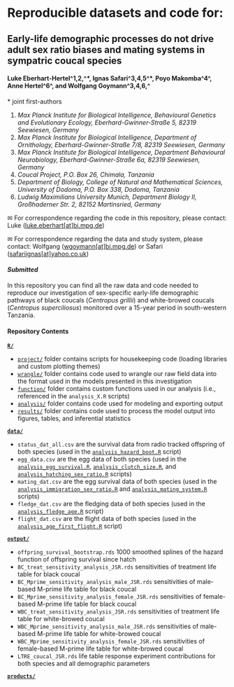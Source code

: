 # Reproducible datasets and code for:
## Early-life demographic processes do not drive adult sex ratio biases and mating systems in sympatric coucal species
#### Luke Eberhart-Hertel^1,2,^\*, Ignas Safari^3,4,5^\*, Poyo Makomba^4^, Anne Hertel^6^, and Wolfgang Goymann^3,4,6,^
\* joint first-authors

1) *Max Planck Institute for Biological Intelligence, Behavioural Genetics and Evolutionary Ecology, Eberhard-Gwinner-Straße 5, 82319 Seewiesen, Germany*
2) *Max Planck Institute for Biological Intelligence, Department of Ornithology, Eberhard-Gwinner-Straße 7/8, 82319 Seewiesen, Germany*
3) *Max Planck Institute for Biological Intelligence, Department Behavioural Neurobiology, Eberhard-Gwinner-Straße 6a, 82319 Seewiesen, Germany*
4) *Coucal Project, P.O. Box 26, Chimala, Tanzania*
5) *Department of Biology, College of Natural and Mathematical Sciences, University of Dodoma, P.O. Box 338, Dodoma, Tanzania*
6) *Ludwig Maximilians University Munich, Department Biology II, Großhaderner Str. 2, 82152 Martinsried, Germany*

&#9993; For correspondence regarding the code in this repository, please contact: Luke (<a href= "mailto:luke.eberhart[at]bi.mpg.de">luke.eberhart[at]bi.mpg.de</a>)

&#9993; For correspondence regarding the data and study system, please contact: Wolfgang (<a href= "mailto:wgoymann@bi.mpg.de">wgoymann[at]bi.mpg.de</a>) or Safari (<a href= "mailto:safariignas@yahoo.co.uk">safariignas[at]yahoo.co.uk</a>)

#### *Submitted* 

In this repository you can find all the raw data and code needed to reproduce our investigation of sex-specific early-life demographic pathways of black coucals (_Centropus grillii_) and white-browed coucals (_Centropus superciliosus_) monitored over a 15-year period in south-western Tanzania.

#### Repository Contents
[**`R/`**](https://github.com/leberhartphillips/coucal_demography/tree/main/R)
  - [`project/`](https://github.com/leberhartphillips/coucal_demography/blob/main/R/project) folder contains scripts for housekeeping code (loading libraries and custom plotting themes)
  - [`wrangle/`](https://github.com/leberhartphillips/coucal_demography/blob/main/R/wrangle) folder contains code used to wrangle our raw field data into the format used in the models presented in this investigation
  - [`function/`](https://github.com/leberhartphillips/coucal_demography/blob/main/R/function) folder contains custom functions used in our analysis (i.e., referenced in the `analysis_X.R` scripts)
  - [`analysis/`](https://github.com/leberhartphillips/coucal_demography/blob/main/R/analysis) folder contains code used for modeling and exporting output
  - [`results/`](https://github.com/leberhartphillips/coucal_demography/blob/main/R/results) folder contains code used to process the model output into figures, tables, and inferential statistics
  
[**`data/`**](https://github.com/leberhartphillips/coucal_demography/tree/main/data)
  - `status_dat_all.csv` are the survival data from radio tracked offspring of both species (used in the [`analysis_hazard_boot.R`](https://github.com/leberhartphillips/coucal_demography/blob/main/R/analysis/analysis_hazard_boot.R) script)
  - `egg_data.csv` are the egg data of both species (used in the [`analysis_egg_survival.R`](https://github.com/leberhartphillips/coucal_demography/blob/main/R/analysis/analysis_egg_survival.R),  [`analysis_clutch_size.R`](https://github.com/leberhartphillips/coucal_demography/blob/main/R/analysis/analysis_clutch_size.R), and [`analysis_hatching_sex_ratio.R`](https://github.com/leberhartphillips/coucal_demography/blob/main/R/analysis/analysis_hatching_sex_ratio.R) scripts)
  - `mating_dat.csv` are the egg survival data of both species (used in the [`analysis_immigration_sex_ratio.R`](https://github.com/leberhartphillips/coucal_demography/blob/main/R/analysis/analysis_immigration_sex_ratio.R) and [`analysis_mating_system.R`](https://github.com/leberhartphillips/coucal_demography/blob/main/R/analysis/analysis_mating_system.R) scripts)
  - `fledge_dat.csv` are the fledging data of both species (used in the [`analysis_fledge_age.R`](https://github.com/leberhartphillips/coucal_demography/blob/main/R/analysis/analysis_fledge_age.R) script)
  - `flight_dat.csv` are the flight data of both species (used in the [`analysis_age_first_flight.R`](https://github.com/leberhartphillips/coucal_demography/blob/main/R/analysis/analysis_age_first_flight.R) script)
  
[**`output/`**](https://github.com/leberhartphillips/coucal_demography/tree/main/output)
  - `offpring_survival_bootstrap.rds` 1000 smoothed splines of the hazard function of offspring survival since hatch
  - `BC_treat_sensitivity_analysis_JSR.rds` sensitivities of treatment life table for black coucal
  - `BC_Mprime_sensitivity_analysis_male_JSR.rds` sensitivities of male-based M-prime life table for black coucal
  - `BC_Mprime_sensitivity_analysis_female_JSR.rds` sensitivities of female-based M-prime life table for black coucal
  - `WBC_treat_sensitivity_analysis_JSR.rds` sensitivities of treatment life table for white-browed coucal
  - `WBC_Mprime_sensitivity_analysis_male_JSR.rds` sensitivities of male-based M-prime life table for white-browed coucal
  - `WBC_Mprime_sensitivity_analysis_female_JSR.rds` sensitivities of female-based M-prime life table for white-browed coucal
  - `LTRE_coucal_JSR.rds` life table response experiment contributions for both species and all demographic parameters
  
[**`products/`**](https://github.com/leberhartphillips/coucal_demography/tree/main/products)
